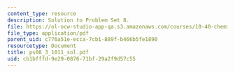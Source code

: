 ```yaml
---
content_type: resource
description: Solution to Problem Set 8.
file: https://ol-ocw-studio-app-qa.s3.amazonaws.com/courses/10-40-chemical-engineering-thermodynamics-fall-2003/cb1bfffd9e29087671bf29a2f9d57c55_ps08_3_1011_sol.pdf
file_type: application/pdf
parent_uid: c776a51e-ecca-7cb1-889f-b466b5fe1890
resourcetype: Document
title: ps08_3_1011_sol.pdf
uid: cb1bfffd-9e29-0876-71bf-29a2f9d57c55
---
```

